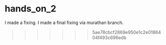 # hands_on_2
I made a fixing.
I made a final fixing via murathan branch.
>>>>>>> 5ae78cbcf2869e950e1c2e0186404f493c696edb
